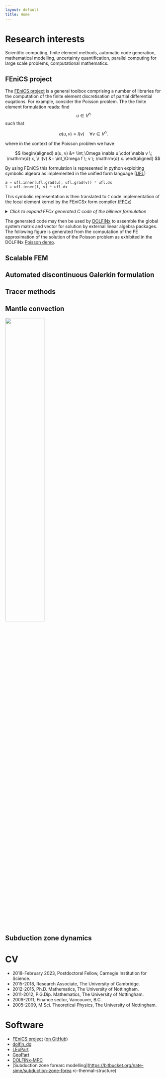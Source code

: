 ```yaml
---
layout: default
title: Home
---
```



# Research interests

Scientific computing, finite element methods, automatic code generation,
mathematical modelling, uncertainty quantification, parallel computing for
large scale problems, computational mathematics.


## FEniCS project

The [FEniCS project](https://fenicsproject.org/) is a general toolbox
comprising a number of libraries for the computation of the finite element
discretisation of partial differential euqations. For example, consider the
Poisson problem. The the finite element formulation reads: find $$u \in V^h$$
such that

$$
a(u, v) = l(v) \quad \forall v \in V^h.
$$

where in the context of the Poisson problem we have

$$
\begin{aligned}
a(u, v) &= \int_\Omega \nabla u \cdot \nabla v \; \mathrm{d} x, \\
l(v) &= \int_\Omega f \; v \; \mathrm{d} x.
\end{aligned}
$$

By using FEniCS this formulation is represented in python exploiting
symbolic algebra as implemented in the unified form language
([UFL](https://github.com/FEniCS/ufl))


```python
a = ufl.inner(ufl.grad(u), ufl.grad(v)) * ufl.dx
l = ufl.inner(f, v) * ufl.dx
```

This symbolic representation is then translated to `C` code implementation of
the local element kernel by the FEniCSx form compiler
([FFCx](https://github.com/FEniCS/ffcx))

<details closed>
	<summary><i>Click to expand FFCx generated C code of the bilinear formulation</i></summary>
{% highlight C %}

{% include_relative assets/codeblock/poisson_tensor.c %}

{% endhighlight %}
</details>
<p/>


The generated code may then be used by
[DOLFINx](https://github.com/FEniCS/dolfinx) to assemble the global system
matrix and vector for solution by external linear algebra packages.
The following figure is generated from the computation of the FE
approximation of the solution of the Poisson problem as exhibited
in the DOLFINx [Poisson demo](https://github.com/FEniCS/dolfinx/blob/main/python/demo/demo_poisson.py).


<x3d width='$(window).height();' height='$(window).width();'>
    <scene>
        <Viewpoint 
        position="1.0 0.5 2.0"
        centerOfRotation="1.0 0.5 0.3"
        description="Poisson"></Viewpoint>
        <Inline nameSpaceName="Deer" mapDEFToID="true" url="assets/plots/poisson.x3d" />
    </scene>
</x3d>

## Scalable FEM

## Automated discontinuous Galerkin formulation

## Tracer methods

<!-- <div id='myDiv'>
<script src="assets/plots/divvel.js"></script>
</div> -->


## Mantle convection

<img width="50%" height="50%" src="img/out_short325_15.gif" class="center">


## Subduction zone dynamics


# CV

- 2018-February 2023, Postdoctoral Fellow, Carnegie Institution for Science.
- 2015-2018, Research Associate, The University of Cambridge.
- 2012-2015, Ph.D. Mathematics, The University of Nottingham.
- 2011-2012, P.G.Dip. Mathematics, The University of Nottingham.
- 2009-2011, Finance sector, Vancouver, B.C.
- 2005-2009, M.Sci. Theoretical Physics, The University of Nottingham.


# Software

- [FEniCS project](https://fenicsproject.org/) ([on GitHub](https://github.com/orgs/FEniCS/repositories))
- [dolfin_dg](https://github.com/nate-sime/dolfin_dg)
- [LEoPart](https://bitbucket.org/nate-sime/leopart)
- [GeoPart](https://bitbucket.org/nate-sime/geopart)
- [DOLFINx-MPC](https://github.com/jorgensd/dolfinx_mpc)
- [Subduction zone forearc modelling](https://bitbucket.org/nate-sime/subduction-zone-forea
rc-thermal-structure)
